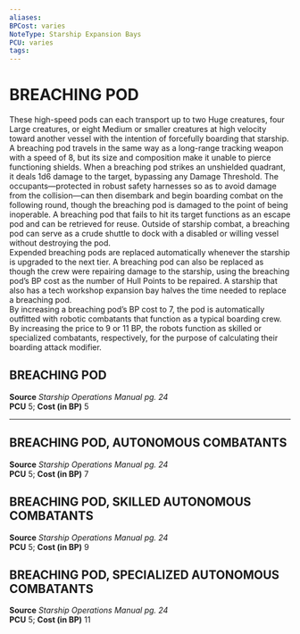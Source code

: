 ```yaml
---
aliases: 
BPCost: varies
NoteType: Starship Expansion Bays
PCU: varies 
tags: 
---
```

# BREACHING POD
These high-speed pods can each transport up to two Huge creatures, four Large creatures, or eight Medium or smaller creatures at high velocity toward another vessel with the intention of forcefully boarding that starship. A breaching pod travels in the same way as a long-range tracking weapon with a speed of 8, but its size and composition make it unable to pierce functioning shields. When a breaching pod strikes an unshielded quadrant, it deals 1d6 damage to the target, bypassing any Damage Threshold. The occupants—protected in robust safety harnesses so as to avoid damage from the collision—can then disembark and begin boarding combat on the following round, though the breaching pod is damaged to the point of being inoperable. A breaching pod that fails to hit its target functions as an escape pod and can be retrieved for reuse. Outside of starship combat, a breaching pod can serve as a crude shuttle to dock with a disabled or willing vessel without destroying the pod.  
Expended breaching pods are replaced automatically whenever the starship is upgraded to the next tier. A breaching pod can also be replaced as though the crew were repairing damage to the starship, using the breaching pod’s BP cost as the number of Hull Points to be repaired. A starship that also has a tech workshop expansion bay halves the time needed to replace a breaching pod.  
By increasing a breaching pod’s BP cost to 7, the pod is automatically outfitted with robotic combatants that function as a typical boarding crew. By increasing the price to 9 or 11 BP, the robots function as skilled or specialized combatants, respectively, for the purpose of calculating their boarding attack modifier.  

## BREACHING POD

**Source** _Starship Operations Manual pg. 24_  
**PCU** 5; **Cost (in BP)** 5

---

## BREACHING POD, AUTONOMOUS COMBATANTS

**Source** _Starship Operations Manual pg. 24_  
**PCU** 5; **Cost (in BP)** 7

## BREACHING POD, SKILLED AUTONOMOUS COMBATANTS

**Source** _Starship Operations Manual pg. 24_  
**PCU** 5; **Cost (in BP)** 9

## BREACHING POD, SPECIALIZED AUTONOMOUS COMBATANTS

**Source** _Starship Operations Manual pg. 24_  
**PCU** 5; **Cost (in BP)** 11